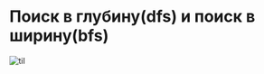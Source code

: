 # Поиск в глубину(dfs) и поиск в ширину(bfs) 
 

![til]([https://raw.githubusercontent.com/hashrocket/hr-til/master/app/assets/images/banner.png](https://github.com/GelAssEnHeiT435/graphs/blob/main/NUPJ.gif))
